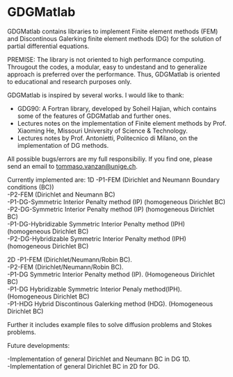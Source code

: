 # GDGMatlab
GDGMatlab contains libraries to implement Finite element methods (FEM) and Discontinous Galerking finite element methods (DG) for the solution of partial differential equations.

PREMISE: The library is not oriented to high performance computing. Througout the codes, a modular, easy to undestand and to generalize approach is preferred over the performance. Thus, GDGMatlab is oriented to educational and research purposes only. 


GDGMatlab is inspired by several works. I would like to thank:

- GDG90: A Fortran library, developed by Soheil Hajian, which contains some of the features of GDGMatlab and further ones.
- Lectures notes on the implementation of Finite element methods by Prof. Xiaoming He, Missouri University of Science & Technology.
- Lectures notes by Prof. Antonietti, Politecnico di Milano, on the implementation of DG methods.

 
All possible bugs/errors are my full responsibiliy. 
If you find one, please send an email to tommaso.vanzan@unige.ch.

Currently implemented are:
1D
-P1-FEM (Dirichlet and Neumann Boundary conditions (BC))  
-P2-FEM (Dirichlet and Neumann BC)  
-P1-DG-Symmetric Interior Penalty method (IP)  (homogeneous Dirichlet BC)  
-P2-DG-Symmetric Interior Penalty method (IP)  (homogeneous Dirichlet BC)  
-P1-DG-Hybridizable Symmetric Interior Penalty method (IPH)  (homogeneous Dirichlet BC)  
-P2-DG-Hybridizable Symmetric Interior Penalty method (IPH)  (homogeneous Dirichlet BC)  

2D
-P1-FEM (Dirichlet/Neumann/Robin BC).  
-P2-FEM (Dirichlet/Neumann/Robin BC).  
-P1-DG Symmetric Interior Penalty method (IP). (Homogeneous Dirichlet BC)  
-P1-DG Hybridizable Symmetric Interior Penaly method(IPH). (Homogeneous Dirichlet BC)  
-P1-HDG Hybrid Discontinous Galerking method (HDG). (Homogeneous Dirichlet BC)  

Further it includes example files to solve diffusion problems and Stokes problems.


Future developments:

-Implementation of general Dirichlet and Neumann BC in DG 1D.  
-Implementation of general Dirichlet BC in 2D for DG.  
